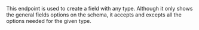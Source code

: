 This endpoint is used to create a field with any type. Although it only shows the general fields options on the schema, it accepts and excepts all the options needed for the given type.